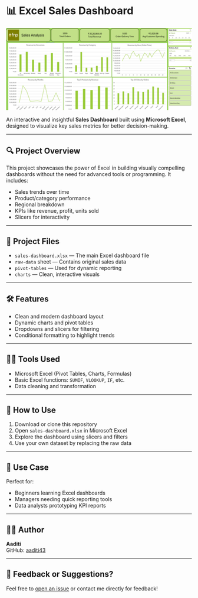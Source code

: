 # 📊 Excel Sales Dashboard
![Excel Sales Dashboard](dashboard.png)

An interactive and insightful **Sales Dashboard** built using **Microsoft Excel**, designed to visualize key sales metrics for better decision-making.

---

## 🔍 Project Overview

This project showcases the power of Excel in building visually compelling dashboards without the need for advanced tools or programming. It includes:

- Sales trends over time
- Product/category performance
- Regional breakdown
- KPIs like revenue, profit, units sold
- Slicers for interactivity

---

## 📁 Project Files

- `sales-dashboard.xlsx` — The main Excel dashboard file
- `raw-data` sheet — Contains original sales data
- `pivot-tables` — Used for dynamic reporting
- `charts` — Clean, interactive visuals


---

## 🛠 Features

- Clean and modern dashboard layout
- Dynamic charts and pivot tables
- Dropdowns and slicers for filtering
- Conditional formatting to highlight trends

---

## 🧑‍💻 Tools Used

- Microsoft Excel (Pivot Tables, Charts, Formulas)
- Basic Excel functions: `SUMIF`, `VLOOKUP`, `IF`, etc.
- Data cleaning and transformation

---

## 🚀 How to Use

1. Download or clone this repository
2. Open `sales-dashboard.xlsx` in Microsoft Excel
3. Explore the dashboard using slicers and filters
4. Use your own dataset by replacing the raw data

---

## 📌 Use Case

Perfect for:
- Beginners learning Excel dashboards
- Managers needing quick reporting tools
- Data analysts prototyping KPI reports

---

## 🙋‍♀️ Author

**Aaditi**  
GitHub: [aaditi43](https://github.com/aaditi43)

---

## 🌟 Feedback or Suggestions?

Feel free to [open an issue](https://github.com/aaditi43/excel-sales-dashboard/issues) or contact me directly for feedback!

